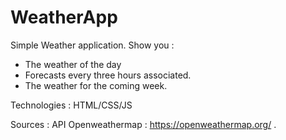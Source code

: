 # WeatherApp

Simple Weather application.
Show you :
- The weather of the day 
- Forecasts every three hours associated.
- The weather for the coming week.

Technologies : 
HTML/CSS/JS 

Sources : 
API Openweathermap : https://openweathermap.org/ .
